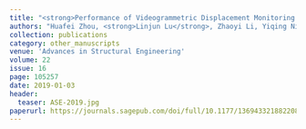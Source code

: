 ```yaml
---
title: "<strong>Performance of Videogrammetric Displacement Monitoring Technique Under Varying Ambient Temperature</strong>"
authors: "Huafei Zhou, <strong>Linjun Lu</strong>, Zhaoyi Li, Yiqing Ni"
collection: publications
category: other_manuscripts
venue: 'Advances in Structural Engineering'
volume: 22
issue: 16
page: 105257
date: 2019-01-03
header:
  teaser: ASE-2019.jpg
paperurl: https://journals.sagepub.com/doi/full/10.1177/1369433218822089
---
```

